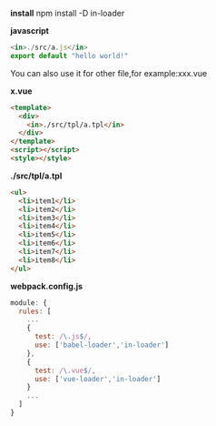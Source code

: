 **install**
npm install -D in-loader

**javascript**
```javascript
<in>./src/a.js</in>
export default "hello world!"
```
You can also use it for other file,for example:xxx.vue

**x.vue**
```html
<template>
  <div>
    <in>./src/tpl/a.tpl</in>
  </div>
</template>
<script></script>
<style></style>
```
**./src/tpl/a.tpl**
```html
<ul>
  <li>item1</li>
  <li>item2</li>
  <li>item3</li>
  <li>item4</li>
  <li>item5</li>
  <li>item6</li>
  <li>item7</li>
  <li>item8</li>
</ul>
```
**webpack.config.js**
```js
module: {
  rules: [
    ...
    {
      test: /\.js$/,
      use: ['babel-loader','in-loader']
    },
    {
      test: /\.vue$/,
      use: ['vue-loader','in-loader']
    }
    ...
  ]
}
```
